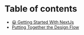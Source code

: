 # Table of contents

* [😃 Getting Started With NextJs](README.md)
* [Putting Together the Design Flow](putting-together-the-design-flow.md)
